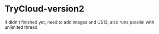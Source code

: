 # TryCloud-version2
It didn't finished yet, need to add images and US12, also runs parallel with unlimited thread
